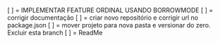 [ ] = IMPLEMENTAR FEATURE ORDINAL USANDO BORROWMODE
[ ] = corrigir documentação
[ ] = criar novo repositório e corrigir url no package.json
[ ] = mover projeto para nova pasta e versionar do zero. Excluir esta branch
[ ] = ReadMe 